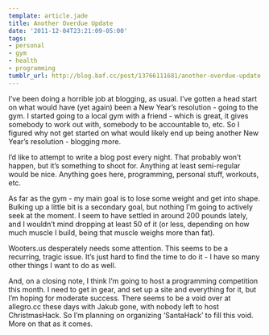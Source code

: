 ```yaml
---
template: article.jade
title: Another Overdue Update
date: '2011-12-04T23:21:09-05:00'
tags:
- personal
- gym
- health
- programming
tumblr_url: http://blog.baf.cc/post/13766111681/another-overdue-update
---
```

I’ve been doing a horrible job at blogging, as usual. I’ve gotten a head start on what would have (yet again) been a New Year’s resolution - going to the gym. I started going to a local gym with a friend - which is great, it gives somebody to work out with, somebody to be accountable to, etc. So I figured why not get started on what would likely end up being another New Year’s resolution - blogging more.

I’d like to attempt to write a blog post every night. That probably won’t happen, but it’s something to shoot for. Anything at least semi-regular would be nice. Anything goes here, programming, personal stuff, workouts, etc.

As far as the gym - my main goal is to lose some weight and get into shape. Bulking up a little bit is a secondary goal, but nothing I’m going to actively seek at the moment. I seem to have settled in around 200 pounds lately, and I wouldn’t mind dropping at least 50 of it (or less, depending on how much muscle I build, being that muscle weighs more than fat).

Wooters.us desperately needs some attention. This seems to be a recurring, tragic issue. It’s just hard to find the time to do it - I have so many other things I want to do as well.

And, on a closing note, I think I’m going to host a programming competition this month. I need to get in gear, and set up a site and everything for it, but I’m hoping for moderate success. There seems to be a void over at allegro.cc these days with Jakub gone, with nobody left to host ChristmasHack. So I’m planning on organizing ‘SantaHack’ to fill this void. More on that as it comes.